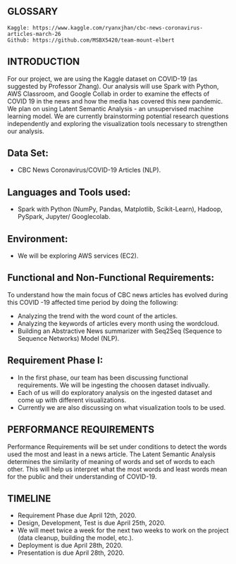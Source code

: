 ## GLOSSARY
    Kaggle: https://www.kaggle.com/ryanxjhan/cbc-news-coronavirus-articles-march-26
    Github: https://github.com/MSBX5420/team-mount-elbert                              

## INTRODUCTION
For our project, we are using the Kaggle dataset on COVID-19 (as suggested by Professor Zhang). Our analysis will use Spark with Python, AWS Classroom, and Google Collab in order to examine the effects of COVID 19 in the news and how the media has covered this new pandemic. We plan on using Latent Semantic Analysis - an unsupervised machine learning model. We are currently brainstorming potential research questions independently and exploring the visualization tools necessary to strengthen our analysis.

## Data Set: 
* CBC News Coronavirus/COVID-19 Articles (NLP).

## Languages and Tools used: 
* Spark with Python (NumPy, Pandas, Matplotlib, Scikit-Learn), Hadoop, PySpark, Jupyter/ Googlecolab.

## Environment: 
* We will be exploring AWS services (EC2).

## Functional and Non-Functional Requirements:
To understand how the main focus of CBC news articles has evolved during this COVID -19 affected time period by doing the following:
* Analyzing the trend with the word count of the articles.
* Analyzing the keywords of articles every month using the wordcloud.
* Building an Abstractive News summarizer with Seq2Seq (Sequence to Sequence Networks) Model (NLP).
 
## Requirement Phase I:
* In the first phase, our team has been discussing functional requirements. We will be ingesting the choosen dataset indivually.
* Each of us will do exploratory analysis on the ingested dataset and come up with different visualizations.
* Currently we are also discussing on what visualization tools to be used.

## PERFORMANCE REQUIREMENTS
Performance Requirements will be set under conditions to detect the words used the most and least in a news article. The Latent Semantic Analysis determines the similarity of meaning of words and set of words to each other. This will help us interpret what the most words and least words mean for the public and their understanding of COVID-19. 

## TIMELINE
   * Requirement Phase due April 12th, 2020.
   * Design, Development, Test is due April 25th, 2020.
   * We will meet twice a week for the next two weeks to work on the project (data cleanup, building the model, etc.).
   * Deployment is due April 28th, 2020.
   * Presentation is due April 28th, 2020.
